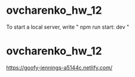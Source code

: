 # ovcharenko_hw_12

To start a local server, write " npm run start: dev "
# ovcharenko_hw_12
https://goofy-jennings-a5144c.netlify.com/